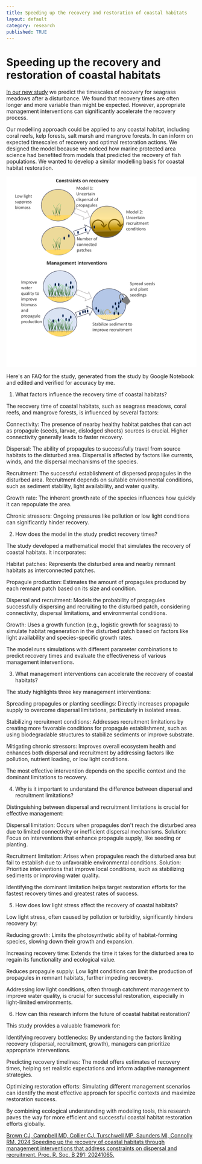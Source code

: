 ```yaml
---
title: Speeding up the recovery and restoration of coastal habitats
layout: default
category: research
published: TRUE
---
```


# Speeding up the recovery and restoration of coastal habitats

[In our new study](https://royalsocietypublishing.org/doi/10.1098/rspb.2024.1065) we predict the timescales of recovery for seagrass meadows after a disturbance. We found that recovery times are often longer and more variable than might be expected. However, appropriate management interventions can significantly accelerate the recovery process. 

Our modelling approach could be applied to any coastal habitat, including coral reefs, kelp forests, salt marsh and mangrove forests. In can inform on expected timescales of recovery and optimal restoration actions. We designed the model because we noticed how marine protected area science had benefited from models that predicted the recovery of fish populations. We wanted to develop a similar modelling basis for coastal habitat restoration.

![](/images/conceptual-diagram-fig1-final.png)

Here's an FAQ for the study, generated from the study by Google Notebook and edited and verified for accuracy by me.  

1. What factors influence the recovery time of coastal habitats?

The recovery time of coastal habitats, such as seagrass meadows, coral reefs, and mangrove forests, is influenced by several factors:

Connectivity: The presence of nearby healthy habitat patches that can act as propagule (seeds, larvae, dislodged shoots) sources is crucial. Higher connectivity generally leads to faster recovery.

Dispersal: The ability of propagules to successfully travel from source habitats to the disturbed area. Dispersal is affected by factors like currents, winds, and the dispersal mechanisms of the species.

Recruitment: The successful establishment of dispersed propagules in the disturbed area. Recruitment depends on suitable environmental conditions, such as sediment stability, light availability, and water quality.
    
Growth rate: The inherent growth rate of the species influences how quickly it can repopulate the area.

Chronic stressors: Ongoing pressures like pollution or low light conditions can significantly hinder recovery.

2. How does the model in the study predict recovery times?

The study developed a mathematical model that simulates the recovery of coastal habitats. It incorporates:

Habitat patches: Represents the disturbed area and nearby remnant habitats as interconnected patches.

Propagule production: Estimates the amount of propagules produced by each remnant patch based on its size and condition.

Dispersal and recruitment: Models the probability of propagules successfully dispersing and recruiting to the disturbed patch, considering connectivity, dispersal limitations, and environmental conditions.

Growth: Uses a growth function (e.g., logistic growth for seagrass) to simulate habitat regeneration in the disturbed patch based on factors like light availability and species-specific growth rates.

The model runs simulations with different parameter combinations to predict recovery times and evaluate the effectiveness of various management interventions.

3. What management interventions can accelerate the recovery of coastal habitats?

The study highlights three key management interventions:

Spreading propagules or planting seedlings: Directly increases propagule supply to overcome dispersal limitations, particularly in isolated areas.

Stabilizing recruitment conditions: Addresses recruitment limitations by creating more favorable conditions for propagule establishment, such as using biodegradable structures to stabilize sediments or improve substrate.

Mitigating chronic stressors: Improves overall ecosystem health and enhances both dispersal and recruitment by addressing factors like pollution, nutrient loading, or low light conditions.

The most effective intervention depends on the specific context and the dominant limitations to recovery.

4. Why is it important to understand the difference between dispersal and recruitment limitations?

Distinguishing between dispersal and recruitment limitations is crucial for effective management:

Dispersal limitation: Occurs when propagules don't reach the disturbed area due to limited connectivity or inefficient dispersal mechanisms. Solution: Focus on interventions that enhance propagule supply, like seeding or planting.

Recruitment limitation: Arises when propagules reach the disturbed area but fail to establish due to unfavorable environmental conditions. Solution: Prioritize interventions that improve local conditions, such as stabilizing sediments or improving water quality.

Identifying the dominant limitation helps target restoration efforts for the fastest recovery times and greatest rates of success.

5. How does low light stress affect the recovery of coastal habitats?

Low light stress, often caused by pollution or turbidity, significantly hinders recovery by:

Reducing growth: Limits the photosynthetic ability of habitat-forming species, slowing down their growth and expansion.

Increasing recovery time: Extends the time it takes for the disturbed area to regain its functionality and ecological value.

Reduces propagule supply: Low light conditions can limit the production of propagules in remnant habitats, further impeding recovery.

Addressing low light conditions, often through catchment management to improve water quality, is crucial for successful restoration, especially in light-limited environments.

6. How can this research inform the future of coastal habitat restoration?

This study provides a valuable framework for:

Identifying recovery bottlenecks: By understanding the factors limiting recovery (dispersal, recruitment, growth), managers can prioritize appropriate interventions.

Predicting recovery timelines: The model offers estimates of recovery times, helping set realistic expectations and inform adaptive management strategies.

Optimizing restoration efforts: Simulating different management scenarios can identify the most effective approach for specific contexts and maximize restoration success.

By combining ecological understanding with modeling tools, this research paves the way for more efficient and successful coastal habitat restoration efforts globally.

[Brown CJ, Campbell MD, Collier CJ, Turschwell MP, Saunders MI, Connolly RM. 2024 Speeding up the recovery of coastal habitats through management interventions that address constraints on dispersal and recruitment. Proc. R. Soc. B 291: 20241065.](https://royalsocietypublishing.org/doi/10.1098/rspb.2024.1065)
